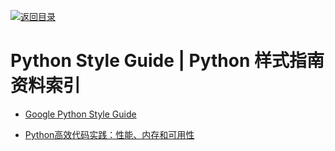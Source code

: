 [![返回目录](https://user-images.githubusercontent.com/5803001/38079637-ff0abcf0-3371-11e8-9b76-ad651620afc7.jpg)](https://github.com/wx-chevalier/Awesome-Lists) 

# Python Style Guide | Python 样式指南资料索引

- [Google Python Style Guide](https://google.github.io/styleguide/pyguide.html)

- [Python高效代码实践：性能、内存和可用性](https://zhuanlan.zhihu.com/p/28675694)
